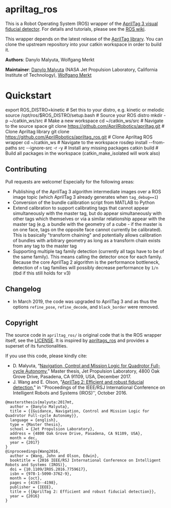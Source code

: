 # apriltag_ros

This is a Robot Operating System (ROS) wrapper of the [AprilTag 3 visual fiducial detector](https://april.eecs.umich.edu/software/apriltag.html). For details and tutorials, please see the [ROS wiki](http://wiki.ros.org/apriltag_ros).

This wrapper depends on the latest release of the [AprilTag library](https://github.com/AprilRobotics/apriltag). You can clone the upstream repository into your catkin workspace in order to build it.

**Authors**: Danylo Malyuta, Wolfgang Merkt

**Maintainer**: [Danylo Malyuta](mailto:danylo.malyuta@gmail.com) (NASA Jet Propulsion Laboratory, California Institute of Technology), [Wolfgang Merkt](https://github.com/wxmerkt)

# Quickstart

export ROS_DISTRO=kinetic               # Set this to your distro, e.g. kinetic or melodic
source /opt/ros/$ROS_DISTRO/setup.bash  # Source your ROS distro 
mkdir -p ~/catkin_ws/src                # Make a new workspace 
cd ~/catkin_ws/src                      # Navigate to the source space
git clone https://github.com/AprilRobotics/apriltag.git      # Clone Apriltag library
git clone https://github.com/AprilRobotics/apriltag_ros.git  # Clone Apriltag ROS wrapper
cd ~/catkin_ws                          # Navigate to the workspace
rosdep install --from-paths src --ignore-src -r -y  # Install any missing packages
catkin build    # Build all packages in the workspace (catkin_make_isolated will work also)

## Contributing

Pull requests are welcome! Especially for the following areas:

- Publishing of the AprilTag 3 algorithm intermediate images over a ROS image topic (which AprilTag 3 already generates when `tag_debug==1`)
- Conversion of the bundle calibration script from MATLAB to Python
- Extend calibration to support calibrating tags that cannot appear simultaneously with the master tag, but do appear simultaneously with other tags which themselves or via a similar relationship appear with the master tag (e.g. a bundle with the geometry of a cube - if the master is on one face, tags on the opposite face cannot currently be calibrated). This is basically "transform chaining" and potentially allows calibration of bundles with arbitrary geometry as long as a transform chain exists from any tag to the master tag
- Supporting multiple tag family detection (currently all tags have to be of the same family). This means calling the detector once for each family. Because the core AprilTag 2 algorithm is the performance bottleneck, detection of `n` tag families will possibly decrease performance by `1/n` (tbd if this still holds for v3)

## Changelog

- In March 2019, the code was upgraded to AprilTag 3 and as thus the options `refine_pose`, `refine_decode`, and `black_border` were removed.

## Copyright

The source code in `apriltag_ros/` is original code that is the ROS wrapper itself, see the [LICENSE](https://github.com/AprilRobotics/apriltag_ros/blob/526b9455121ae0bb6b4c1c3db813f0fbdf78393c/LICENSE). It is inspired by [apriltags_ros](https://github.com/RIVeR-Lab/apriltags_ros) and provides a superset of its functionalities.

If you use this code, please kindly cite:

- D. Malyuta, “[Navigation, Control and Mission Logic for Quadrotor Full-cycle Autonomy](https://www.research-collection.ethz.ch/handle/20.500.11850/248154),” Master thesis, Jet Propulsion Laboratory, 4800 Oak Grove Drive, Pasadena, CA 91109, USA, December 2017.
- J. Wang and E. Olson, "[AprilTag 2: Efficient and robust fiducial detection](http://ieeexplore.ieee.org/document/7759617/)," in ''Proceedings of the IEEE/RSJ International Conference on Intelligent Robots and Systems (IROS)'', October 2016.

```
@mastersthesis{malyuta:2017mt,
  author = {Danylo Malyuta},
  title = {{Guidance, Navigation, Control and Mission Logic for Quadrotor Full-cycle Autonomy}},
  language = {english},
  type = {Master thesis},
  school = {Jet Propulsion Laboratory},
  address = {4800 Oak Grove Drive, Pasadena, CA 91109, USA},
  month = dec,
  year = {2017}
}
@inproceedings{Wang2016,
  author = {Wang, John and Olson, Edwin},
  booktitle = {2016 IEEE/RSJ International Conference on Intelligent Robots and Systems (IROS)},
  doi = {10.1109/IROS.2016.7759617},
  isbn = {978-1-5090-3762-9},
  month = {oct},
  pages = {4193--4198},
  publisher = {IEEE},
  title = {{AprilTag 2: Efficient and robust fiducial detection}},
  year = {2016}
}
```
